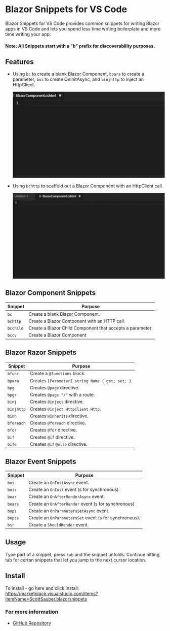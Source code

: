 # Blazor Snippets for VS Code

Blazor Snippets for VS Code provides common snippets for writing Blazor apps in VS Code and lets you spend less time writing boilerplate and more time writing your app.

#### Note: All Snippets start with a "b" prefix for discoverability purposes.

## Features

- Using `bc` to create a blank Blazor Component, `bpara` to create a parameter, `boi` to create OnInitAsync, and `binjhttp` to inject an HttpClient.

  ![Snippets used together](images/Demo.gif)

- Using `bchttp` to scaffold out a Blazor Component with an HttpClient call.

  ![Snippets used together](images/DemoBCHttp.gif)

## Blazor Component Snippets

| Snippet   | Purpose                                                   |
| --------- | --------------------------------------------------------- |
| `bc`      | Create a blank Blazor Component.                          |
| `bchttp`  | Create a Blazor Component with an HTTP call.              |
| `bcchild` | Create a Blazor Child Component that accepts a parameter. |
| `bccv`    | Create a Blazor <CascadingValue> Component                |

## Blazor Razor Snippets

| Snippet    | Purpose                                          |
| ---------- | ------------------------------------------------ |
| `bfunc`    | Create a `@functions` block.                     |
| `bpara`    | Creates `[Parameter] string Name { get; set; }`. |
| `bpg`      | Creates `@page` directive.                       |
| `bpgr`     | Creates `@page "/"` with a route.                |
| `binj`     | Creates `@inject` directive.                     |
| `binjhttp` | Creates `@inject HttpClient Http`.               |
| `binh`     | Creates `@inherits` directive.                   |
| `bforeach` | Creates `@foreach` directive.                    |
| `bfor`     | Creates `@for` directive.                        |
| `bif`      | Creates `@if` directive.                         |
| `bife`     | Creates `@if` `@else` directive.                 |

## Blazor Event Snippets

| Snippet | Purpose                                                |
| ------- | ------------------------------------------------------ |
| `boi`   | Create an `OnInitAsync` event.                         |
| `bois`  | Create an `OnInit` event (s for synchronous).          |
| `boar`  | Create an `OnAfterRenderAsync` event.                  |
| `boars` | Create an `OnAfterRender` event (s for synchronous)    |
| `bops`  | Create an `OnParametersSetAsync` event.                |
| `bopss` | Create an `OnParametersSet` event (s for synchronous). |
| `bsr`   | Create a `ShouldRender` event.                         |

## Usage

Type part of a snippet, press `tab` and the snippet unfolds. Continue hitting tab for certan snippets that let you jump to the next cursor location.

## Install

To install - go here and click Install: https://marketplace.visualstudio.com/items?itemName=ScottSauber.blazorsnippets

### For more information

- [GitHub Repository](https://github.com/scottsauber/BlazorSnippets)

